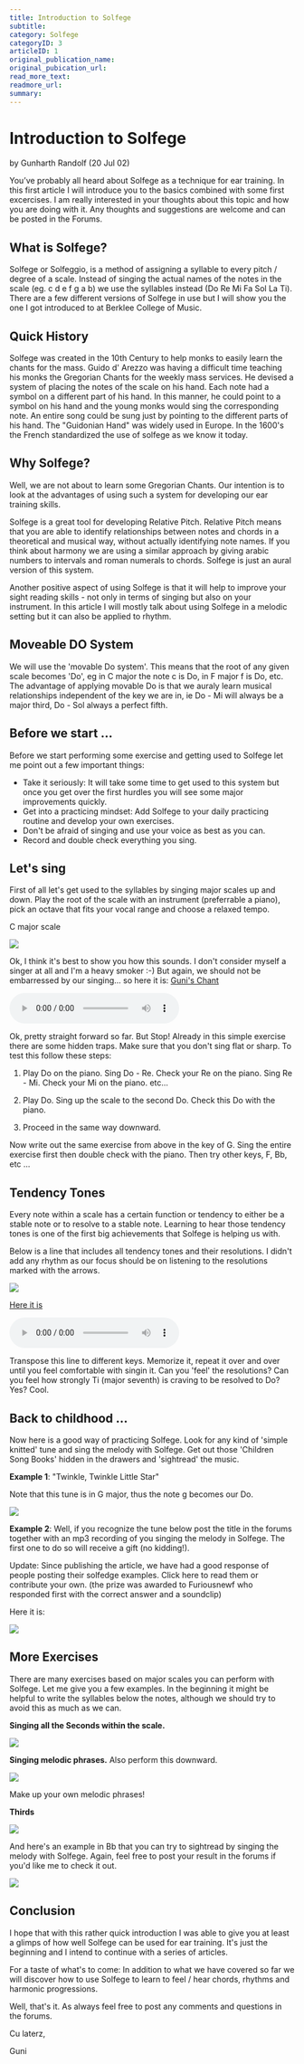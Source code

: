 ```yaml
---
title: Introduction to Solfege
subtitle: 
category: Solfege
categoryID: 3
articleID: 1
original_publication_name:
original_pubication_url:
read_more_text:
readmore_url:
summary: 
---
```


# Introduction to Solfege
by Gunharth Randolf  (20 Jul 02) 

You’ve probably all heard about Solfege as a technique for ear training. In this first article I will introduce you to the basics combined with some first excercises. I am really interested in your thoughts about this topic and how you are doing with it. Any thoughts and suggestions are welcome and can be posted in the Forums.


## What is Solfege?

Solfege or Solfeggio, is a method of assigning a syllable to every pitch / degree of a scale. Instead of singing the actual names of the notes in the scale (eg. c d e f g a b) we use the syllables instead (Do Re Mi Fa Sol La Ti). There are a few different versions of Solfege in use but I will show you the one I got introduced to at Berklee College of Music.


## Quick History

Solfege was created in the 10th Century to help monks to easily learn the chants for the mass. Guido d' Arezzo was having a difficult time teaching his monks the Gregorian Chants for the weekly mass services. He devised a system of placing the notes of the scale on his hand. Each note had a symbol on a different part of his hand. In this manner, he could point to a symbol on his hand and the young monks would sing the corresponding note. An entire song could be sung just by pointing to the different parts of his hand. The 
"Guidonian Hand" was widely used in Europe. In the 1600's the French standardized the use of solfege as we know it today.


## Why Solfege?

Well, we are not about to learn some Gregorian Chants. Our intention is to look at the advantages of using such a system for developing our ear training skills. 

Solfege is a great tool for developing Relative Pitch. Relative Pitch means that you are able to identify relationships between notes and chords in a theoretical and musical way, without actually identifying note names. If you think about harmony we are using a similar approach by giving arabic numbers to intervals and roman numerals to chords. Solfege is just an aural version of this system.

Another positive aspect of using Solfege is that it will help to improve your sight reading skills - not only in terms of singing but also on your instrument. In this article I will mostly talk about using Solfege in a melodic setting but it can also be applied to rhythm.


## Moveable DO System

We will use the 'movable Do system'. This means that the root of any given scale becomes 'Do', eg in C major the note c is Do, in F major f is Do, etc. The advantage of applying movable Do is that we auraly learn musical relationships independent of the key we are in, ie Do - Mi will always be a major third, Do - Sol always a perfect fifth. 


## Before we start ...

Before we start performing some exercise and getting used to Solfege let me point out a few important things:

- Take it seriously: It will take some time to get used to this system but once you get over the first hurdles you will see some major improvements quickly.
- Get into a practicing mindset: Add Solfege to your daily practicing routine and develop your own exercises.
- Don't be afraid of singing and use your voice as best as you can.
- Record and double check everything you sing.


## Let's sing

First of all let's get used to the syllables by singing major scales up and down. Play the root of the scale with an instrument (preferrable a piano), pick an octave that fits your vocal range and choose a relaxed tempo.

C major scale

![](img/introduction-to-solfege/01.gif "")

Ok, I think it's best to show you how this sounds. I don't consider myself a singer at all and I'm a heavy smoker :-) But again, we should not be embarressed by our singing... so here it is: [Guni's Chant](audio/introduction-to-solfege/01.mp3)

<audio controls>
  <source src="audio/introduction-to-solfege/01.mp3" type="audio/mpeg">
Your browser does not support the audio element.
</audio>

Ok, pretty straight forward so far. But Stop! Already in this simple exercise there are some hidden traps. Make sure that you don't sing flat or sharp. To test this follow these steps:

1) Play Do on the piano. Sing Do - Re. Check your Re on the piano. Sing Re - Mi. Check your Mi on the piano. etc...

2) Play Do. Sing up the scale to the second Do. Check this Do with the piano.

3) Proceed in the same way downward.

Now write out the same exercise from above in the key of G. Sing the entire exercise first then double check with the piano. Then try other keys, F, Bb, etc ...


## Tendency Tones

Every note within a scale has a certain function or tendency to either be a stable note or to resolve to a stable note. Learning to hear those tendency tones is one of the first big achievements that Solfege is helping us with.

Below is a line that includes all tendency tones and their resolutions. I didn't add any rhythm as our focus should be on listening to the resolutions marked with the arrows.

![](img/introduction-to-solfege/02.gif "")

[Here it is](audio/introduction-to-solfege/02.mp3)

<audio controls>
  <source src="audio/introduction-to-solfege/02.mp3" type="audio/mpeg">
Your browser does not support the audio element.
</audio>

Transpose this line to different keys. Memorize it, repeat it over and over until you feel comfortable with singin it. Can you 'feel' the resolutions? Can you feel how strongly Ti (major seventh) is craving to be resolved to Do? Yes? Cool.


## Back to childhood ...

Now here is a good way of practicing Solfege. Look for any kind of 'simple knitted' tune and sing the melody with Solfege. Get out those 'Children Song Books' hidden in the drawers and 'sightread' the music.

**Example 1**: "Twinkle, Twinkle Little Star"

Note that this tune is in G major, thus the note g becomes our Do.

![](img/introduction-to-solfege/03.gif "")

**Example 2**: Well, if you recognize the tune below post the title in the forums together with an mp3 recording of you singing the melody in Solfege. The first one to do so will receive a gift (no kidding!). 

Update: Since publishing the article, we have had a good response of people posting their solfedge examples. Click here to read them or contribute your own. (the prize was awarded to Furiousnewf who responded first with the correct answer and a soundclip)

Here it is:

![](img/introduction-to-solfege/04.gif "")


## More Exercises

There are many exercises based on major scales you can perform with Solfege. Let me give you a few examples. In the beginning it might be helpful to write the syllables below the notes, although we should try to avoid this as much as we can.

**Singing all the Seconds within the scale.**

![](img/introduction-to-solfege/05.gif "")

**Singing melodic phrases.** Also perform this downward.

![](img/introduction-to-solfege/06.gif "")

Make up your own melodic phrases!

**Thirds**

![](img/introduction-to-solfege/07.gif "")


And here's an example in Bb that you can try to sightread by singing the melody with Solfege. Again, feel free to post your result in the forums if you'd like me to check it out.

![](img/introduction-to-solfege/08.gif "")


## Conclusion

I hope that with this rather quick introduction I was able to give you at least a glimps of how well Solfege can be used for ear training. It's just the beginning and I intend to continue with a series of articles. 

For a taste of what's to come: In addition to what we have covered so far we will discover how to use Solfege to learn to feel / hear chords, rhythms and harmonic progressions.

Well, that's it. As always feel free to post any comments and questions in the forums.

Cu laterz,

Guni
